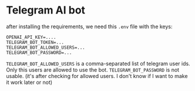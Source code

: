 # Telegram AI bot
after installing the requirements, we need this `.env` file with the keys:
```
OPENAI_API_KEY=....
TELEGRAM_BOT_TOKEN=...
TELEGRAM_BOT_ALLOWED_USERS=...
TELEGRAM_BOT_PASSWORD=...
```

`TELEGRAM_BOT_ALLOWED_USERS` is a comma-separated list of telegram user ids. Only this users are allowed to use the bot.
`TELEGRAM_BOT_PASSWORD` is not usable. (it's after checking for allowed users. I don't know if I want to make it work later or not)
